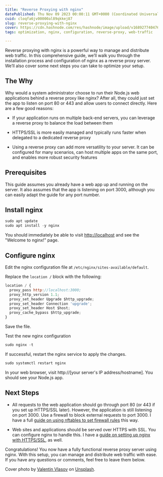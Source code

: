 ```yaml
---
title: "Reverse Proxying with nginx"
datePublished: Thu Nov 09 2023 00:00:11 GMT+0000 (Coordinated Universal Time)
cuid: cloqfa6jv00000al89qkkej87
slug: reverse-proxying-with-nginx
cover: https://cdn.hashnode.com/res/hashnode/image/upload/v1689277404769/90908587-8061-41de-926c-b842a2b389fa.png
tags: optimization, nginx, configuration, reverse-proxy, web-traffic

---
```


Reverse proxying with nginx is a powerful way to manage and distribute web traffic. In this comprehensive guide, we’ll walk you through the installation process and configuration of nginx as a reverse proxy server. We’ll also cover some next steps you can take to optimize your setup.

## The Why

Why would a system administrator choose to run their Node.js web applications behind a reverse proxy like nginx? After all, they could just set the app to listen on port 80 or 443 and allow users to connect directly. Here are a few good reasons:

* If your application runs on multiple back-end servers, you can leverage a reverse proxy to balance the load between them
    
* HTTPS/SSL is more easily managed and typically runs faster when delegated to a dedicated reverse proxy
    
* Using a reverse proxy can add more versatility to your server. It can be configured for many scenarios, can host multiple apps on the same port, and enables more robust security features
    

## Prerequisites

This guide assumes you already have a web app up and running on the server. It also assumes that the app is listening on port 3000, although you can easily adapt the guide for any port number.

## Install nginx

```javascript
sudo apt update
sudo apt install -y nginx
```

You should immediately be able to visit [http://localhost](http://localhost) and see the "Welcome to nginx!" page.

## **Configure nginx**

Edit the nginx configuration file at `/etc/nginx/sites-available/default`.

Replace the `location /` block with the following:

```javascript
location / {
  proxy_pass http://localhost:3000;
  proxy_http_version 1.1;
  proxy_set_header Upgrade $http_upgrade;
  proxy_set_header Connection 'upgrade';
  proxy_set_header Host $host;
  proxy_cache_bypass $http_upgrade;
}
```

Save the file.

Test the new nginx configuration

```javascript
sudo nginx -t
```

If successful, restart the nginx service to apply the changes.

```javascript
sudo systemctl restart nginx
```

In your web browser, visit http://\[your server's IP address/hostname\]. You should see your Node.js app.

## Next Steps

* All requests to the web application should go through port 80 (or 443 if you set up HTTPS/SSL later). However, the application is still listening on port 3000. Use a firewall to block external requests to port 3000. I have a full [guide on using nftables to set firewall rules](https://travishorn.com/firewall-configuration-with-nftables) this way.
    
* Web sites and applications should be served over HTTPS with SSL. You can configure nginx to handle this. I have a [guide on setting up nginx with HTTPS/SSL](https://travishorn.com/configuring-httpstls-on-nginx-a-complete-guide-for-securing-web-traffic), as well.
    

Congratulations! You now have a fully functional reverse proxy server using nginx. With this setup, you can manage and distribute web traffic with ease. If you have any questions or comments, feel free to leave them below.

Cover photo by [Valentin Vlasov](https://unsplash.com/@aga4ar?utm_source=unsplash&utm_medium=referral&utm_content=creditCopyText) on [Unsplash](https://unsplash.com/photos/x6C5we9lYik?utm_source=unsplash&utm_medium=referral&utm_content=creditCopyText).